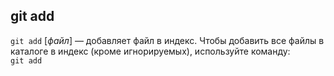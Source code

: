 ## **git add**

`git add` [*файл*] — добавляет файл в индекс. Чтобы добавить все файлы в каталоге в индекс (кроме игнорируемых), используйте команду:  
`git add`